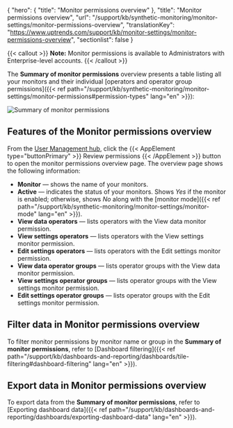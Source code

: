 {
  "hero": {
    "title": "Monitor permissions overview"
  },
  "title": "Monitor permissions overview",
  "url": "/support/kb/synthetic-monitoring/monitor-settings/monitor-permissions-overview",
  "translationKey": "https://www.uptrends.com/support/kb/monitor-settings/monitor-permissions-overview",
  "sectionlist": false
}

{{< callout >}} **Note:** Monitor permissions is available to Administrators with Enterprise-level accounts. {{< /callout >}}

The **Summary of monitor permissions** overview presents a table listing all your monitors and their individual [operators and operator group permissions]({{< ref path="/support/kb/synthetic-monitoring/monitor-settings/monitor-permissions#permission-types" lang="en" >}}):

![Summary of monitor permissions](/img/content/scr-monitor-permissions-overview.min.png)

## Features of the Monitor permissions overview

From the [User Management hub](https://app.uptrends.com/Hubs/UserManagement), click the {{< AppElement type="buttonPrimary" >}} Review permissions {{< /AppElement >}} button
to open the monitor permissions overview page. The overview page shows the following information:

- **Monitor** — shows the name of your monitors.
- **Active** — indicates the status of your monitors. Shows *Yes* if the monitor is enabled; otherwise, shows *No* along with the [monitor mode]({{< ref path="/support/kb/synthetic-monitoring/monitor-settings/monitor-mode" lang="en" >}}).
- **View data operators** — lists operators with the View data monitor permission.
- **View settings operators** — lists operators with the View settings monitor permission.
- **Edit settings operators** — lists operators with the Edit settings monitor permission.
- **View data operator groups** — lists operator groups with the View data monitor permission.
- **View settings operator groups** — lists operator groups with the View settings monitor permission.
- **Edit settings operator groups** — lists operator groups with the Edit settings monitor permission.

## Filter data in Monitor permissions overview

To filter monitor permissions by monitor name or group in the **Summary of monitor permissions**, refer to [Dashboard filtering]({{< ref path="/support/kb/dashboards-and-reporting/dashboards/tile-filtering#dashboard-filtering" lang="en" >}}).

## Export data in Monitor permissions overview

To export data from the **Summary of monitor permissions**, refer to [Exporting dashboard data]({{< ref path="/support/kb/dashboards-and-reporting/dashboards/exporting-dashboard-data" lang="en" >}}).